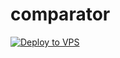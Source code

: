 # comparator
[![Deploy to VPS](https://github.com/aymen-hosni/comparator-backend/actions/workflows/vps.yml/badge.svg)](https://github.com/aymen-hosni/comparator-backend/actions/workflows/vps.yml)

